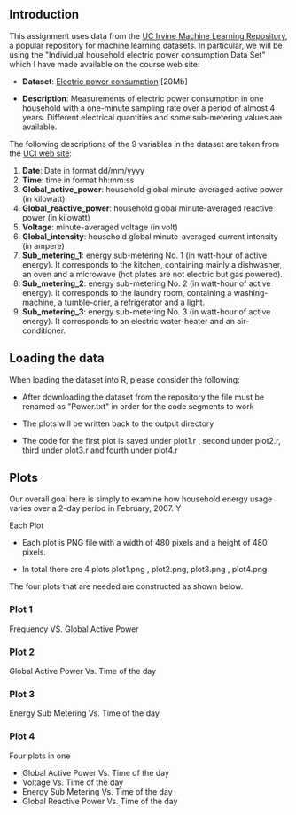 ## Introduction

This assignment uses data from
the <a href="http://archive.ics.uci.edu/ml/">UC Irvine Machine
Learning Repository</a>, a popular repository for machine learning
datasets. In particular, we will be using the "Individual household
electric power consumption Data Set" which I have made available on
the course web site:


* <b>Dataset</b>: <a href="https://d396qusza40orc.cloudfront.net/exdata%2Fdata%2Fhousehold_power_consumption.zip">Electric power consumption</a> [20Mb]

* <b>Description</b>: Measurements of electric power consumption in
one household with a one-minute sampling rate over a period of almost
4 years. Different electrical quantities and some sub-metering values
are available.


The following descriptions of the 9 variables in the dataset are taken
from
the <a href="https://archive.ics.uci.edu/ml/datasets/Individual+household+electric+power+consumption">UCI
web site</a>:

<ol>
<li><b>Date</b>: Date in format dd/mm/yyyy </li>
<li><b>Time</b>: time in format hh:mm:ss </li>
<li><b>Global_active_power</b>: household global minute-averaged active power (in kilowatt) </li>
<li><b>Global_reactive_power</b>: household global minute-averaged reactive power (in kilowatt) </li>
<li><b>Voltage</b>: minute-averaged voltage (in volt) </li>
<li><b>Global_intensity</b>: household global minute-averaged current intensity (in ampere) </li>
<li><b>Sub_metering_1</b>: energy sub-metering No. 1 (in watt-hour of active energy). It corresponds to the kitchen, containing mainly a dishwasher, an oven and a microwave (hot plates are not electric but gas powered). </li>
<li><b>Sub_metering_2</b>: energy sub-metering No. 2 (in watt-hour of active energy). It corresponds to the laundry room, containing a washing-machine, a tumble-drier, a refrigerator and a light. </li>
<li><b>Sub_metering_3</b>: energy sub-metering No. 3 (in watt-hour of active energy). It corresponds to an electric water-heater and an air-conditioner.</li>
</ol>

## Loading the data

When loading the dataset into R, please consider the following:

* After downloading the dataset from the repository the file must be renamed as "Power.txt" in order for the code segments to work

* The plots will be written back to the output directory

* The code for the first plot is saved under plot1.r , second under plot2.r, third under plot3.r and fourth under plot4.r

## Plots

Our overall goal here is simply to examine how household energy usage
varies over a 2-day period in February, 2007. Y

Each Plot

* Each plot is  PNG file with a width of 480 pixels and a height of 480 pixels.

* In total there are 4 plots plot1.png , plot2.png, plot3.png , plot4.png

The four plots that are needed are constructed as shown below. 


### Plot 1

Frequency VS. Global Active Power


### Plot 2

Global Active Power Vs. Time of the day


### Plot 3

Energy Sub Metering Vs. Time of the day


### Plot 4

Four plots in one

* Global Active Power Vs. Time of the day
* Voltage Vs. Time of the day
* Energy Sub Metering Vs. Time of the day
* Global Reactive Power Vs. Time of the day

